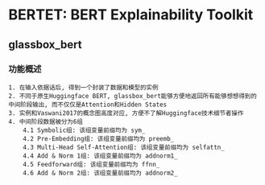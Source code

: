 # BERTET: BERT Explainability Toolkit
## glassbox_bert
### 功能概述
	1. 在输入依据话后, 得到一个封装了数据和模型的实例
	2. 不同于原生Huggingface BERT, glassbox_bert能够方便地返回所有能够想想得到的中间阶段输出, 而不仅仅是Attention和Hidden States
	3. 实例和Vaswani2017的概念图高度对应, 方便不了解Huggingface技术细节者操作
	4. 中间阶段数据被分为6组
		4.1 Symbolic组: 该组变量前缀均为 sym_
		4.2 Pre-Embedding组: 该组变量前缀均为 preemb_
		4.3 Multi-Head Self-Attention组: 该组变量前缀均为 selfattn_
		4.4 Add & Norm 1组: 该组变量前缀均为 addnorm1_
		4.5 Feedforward组: 该组变量前缀均为 ffnn_
		4.6 Add & Norm 2组: 该组变量前缀均为 addnorm2_
